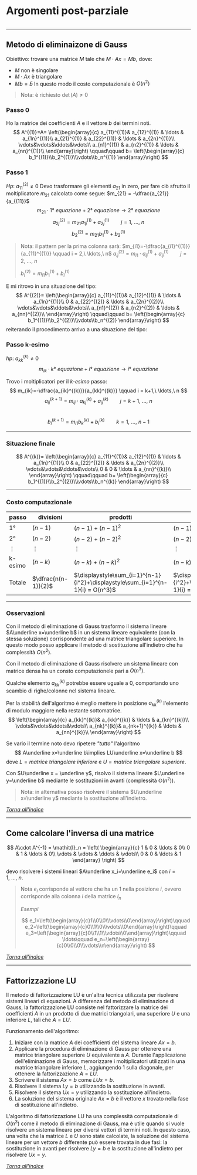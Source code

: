 # Argomenti post-parziale
```toc
```
---

## Metodo di eliminaizone di Gauss
Obiettivo: trovare una matrice $M$ tale che $M\cdot Ax = Mb$, dove:
- $M$ non è singolare
- $M\cdot Ax$ è triangolare
- $Mb = \tilde b$
In questo modo il costo computazionale è $O(n^2)$

> Nota: è richiesto $\det{(A)}\ne0$

### Passo 0
Ho la matrice dei coefficienti $A$ e il vettore $b$ dei termini noti.
$$
A^{(1)}=A=
\left(\begin{array}{c}
a_{11}^{(1)}& a_{12}^{(1)} & \ldots & a_{1n}^{(1)}\\
a_{21}^{(1)} & a_{22}^{(1)} & \ldots & a_{2n}^{(1)}\\
\vdots&\vdots&\ddots&\vdots\\
a_{n1}^{(1)} & a_{n2}^{(1)} & \ldots & a_{nn}^{(1)}\\
\end{array}\right)
\qquad\qquad b=
\left(\begin{array}{c}
b_1^{(1)}\\b_2^{(1)}\\\vdots\\b_n^{(1)}
\end{array}\right)
$$

### Passo 1
$Hp:\ a_{11}^{(2)}\ne0$
Devo trasformare gli elementi $a_{21}$ in zero, per fare ciò sfrutto il moltiplicatore $m_{21}$ calcolato come segue: $m_{21} = -\dfrac{a_{21}}{a_{(11}}$
$$m_{21}\cdot 1°\ equazione+2°\ equazione \to 2°\ equazione$$
$$
a_{2j}^{(2)}=m_{21}a_{1j}^{(1)}+a_{2j}^{(1)}\qquad j=1,\ \ldots,\ n
$$
$$
b_2^{(2)}=m_{21}b_1^{(1)}+b_2^{(1)}
$$

> Nota: il pattern per la prima colonna sarà:
> $m_{i1}=-\dfrac{a_{i1}^{(1)}}{a_{11}^{(1)}} \qquad i = 2,\ \ldots,\ n$
> $a_{ij}^{(2)}=m_{i1}\cdot a_{ij}^{(1)}+a_{ij}^{(1)}\qquad j=2,\ \ldots,\ n$
> 
> $b_i^{(2)}=m_{i1}b_1^{(1)}+b_i^{(1)}$
> 

E mi ritrovo in una situazione del tipo:
$$
A^{(2)}=
\left(\begin{array}{c}
a_{11}^{(1)}& a_{12}^{(1)} & \ldots & a_{1n}^{(1)}\\
0 & a_{22}^{(2)} & \ldots & a_{2n}^{(2)}\\
\vdots&\vdots&\ddots&\vdots\\
a_{n1}^{(2)} & a_{n2}^{(2)} & \ldots & a_{nn}^{(2)}\\
\end{array}\right)
\qquad\qquad b=
\left(\begin{array}{c}
b_1^{(1)}\\b_2^{(2)}\\\vdots\\b_n^{(2)}
\end{array}\right)
$$
reiterando il procedimento arrivo a una situazione del tipo:

### Passo k-esimo
$hp:\ a_{kk}^{(k)}\ne0$
$$
m_{ik}\cdot k°\ equazione+i°\ equazione \to i°\ equazione
$$

Trovo i moltiplicatori per il *k-esimo* passo:
$$
m_{ik}=-\dfrac{a_{ik}^{(k)}}{a_{kk}^{(k)}} \qquad i = k+1,\ \ldots,\ n
$$
$$
a_{ij}^{(k+1)}=m_{ij}\cdot a_{kj}^{(k)}+a_{ij}^{(k)}\qquad j=k+1,\ \ldots,\ n
$$  
$$
b_i^{(k+1)}=m_{i1}b_k^{(k)}+b_i^{(k)}\qquad k=1,\ \ldots,\ n-1
$$

---

### Situazione finale
$$
A^{(k)}=
\left(\begin{array}{c}
a_{11}^{(1)}& a_{12}^{(1)} & \ldots & a_{1n}^{(1)}\\
0 & a_{22}^{(2)} & \ldots & a_{2n}^{(2)}\\
\vdots&\vdots&\ddots&\vdots\\
0 & 0 & \ldots & a_{nn}^{(k)}\\
\end{array}\right)
\qquad\qquad b=
\left(\begin{array}{c}
b_1^{(1)}\\b_2^{(2)}\\\vdots\\b_n^{(k)}
\end{array}\right)
$$

---

### Costo computazionale

| passo    | divisioni           | prodotti                                                                                | somme                                                                                   |
| -------- | ------------------- | --------------------------------------------------------------------------------------- | --------------------------------------------------------------------------------------- |
| 1°       | $(n-1)$             | $(n-1)+(n-1)^2$                                                                         | $(n-1)+(n-1)^2$                                                                         |
| 2°       | $(n-2)$             | $(n-2)+(n-2)^2$                                                                         | $(n-2)+(n-2)^2$                                                                         |
| $\vdots$ | $\vdots$            | $\vdots$                                                                                | $\vdots$                                                                                |
| k-esimo       | $(n-k)$             | $(n-k)+(n-k)^2$                                                                         | $(n-k)+(n-k)^2$                                                                         |
| Totale      | $\dfrac{n(n-1)}{2}$ | $\displaystyle\sum_{i=1}^{n-1}{i^2}+\displaystyle\sum_{i=1}^{n-1}{i} = O(n^3)$ | $\displaystyle\sum_{i=1}^{n-1}{i^2}+\displaystyle\sum_{i=1}^{n-1}{i} = O(n^3)$ |

---

### Osservazioni
Con il metodo di eliminazione di Gauss trasformo il sistema lineare $A\underline x=\underline b$ in un sistema lineare equivalente (con la stessa soluzione) corrispondente ad una matrice triangolare superiore. In questo modo posso applicare il metodo di sostituzione all'indietro che ha complessità $O(n^2)$.

Con il metodo di eliminazione di Gauss risolvere un sistema lineare con matrice densa ha un consto computazionele pari a $O(n^3)$.

Qualche elemento $a_{kk}^{(k)}$ potrebbe essere uguale a $0$, comportando uno scambio di righe/colonne nel sistema lineare.

Per la stabilità dell'algoritmo è meglio mettere in posizione $a_{kk}^{(k)}$ l'elemento di modulo maggiore nella restante sottomatrice.
$$
\left(\begin{array}{c}
a_{kk}^{(k)}& a_{kk}^{(k)} & \ldots & a_{kn}^{(k)}\\
\vdots&\vdots&\ddots&\vdots\\
a_{nk}^{(k)}& a_{nk+1}^{(k)} & \ldots & a_{nn}^{(k)}\\
\end{array}\right)
$$

Se vario il termine noto devo ripetere *"tutto"* l'algoritmo 
$$
A\underline x=\underline b\implies LU\underline x=\underline b
$$
dove $L = matrice\ triangolare\ inferiore$ e $U=matrice\ triangolare\ superiore$.

Con $U\underline x = \underline y$, risolvo il sistema lineare $L\underline y=\underline b$ mediante le sostituzioni in avanti (complessità $\mathbb{O}(n^2)$).

> Nota: in alternativa posso risolvere il sistema $U\underline x=\underline y$ mediante la sostituzione all'indietro.

[_Torna all'indice_](#argomenti%20post-parziale)

---

## Come calcolare l'inversa di una matrice

$$
A\cdot A^{-1} = \mathit{I}_n =
\left(
\begin{array}{c}
1 & 0 & \ldots & 0\\
0 & 1 & \ldots & 0\\
\vdots & \vdots & \ddots & \vdots\\
0 & 0 & \ldots & 1
\end{array}
\right)
$$

devo risolvere i sistemi lineari $A\underline x_i=\underline e_i$ con $i = 1,\ \ldots,\ n$.

> Nota
> $e_i$ corrisponde al vettore che ha un 1 nella posizione $i$, ovvero corrisponde alla colonna $i$ della matrice $\mathit{I}_n$
> 
> _Esempi_
> 
> $$
> e_1=\left(\begin{array}{c}1\\0\\0\\\vdots\\0\end{array}\right)\qquad
> e_2=\left(\begin{array}{c}0\\1\\0\\\vdots\\0\end{array}\right)\qquad
> e_3=\left(\begin{array}{c}0\\1\\1\\\vdots\\0\end{array}\right)\qquad
> \ldots\qquad
> e_n=\left(\begin{array}{c}0\\0\\0\\\vdots\\n\end{array}\right)
> $$

[_Torna all'indice_](#argomenti%20post-parziale)

---

## Fattorizzazione LU
Il metodo di fattorizzazione LU è un'altra tecnica utilizzata per risolvere sistemi lineari di equazioni. A differenza del metodo di eliminazione di Gauss, la fattorizzazione LU consiste nel fattorizzare la matrice dei coefficienti $A$ in un prodotto di due matrici triangolari, una superiore $U$ e una inferiore $L$, tali che $A = LU$. 

Funzionamento  dell'algoritmo:
1. Iniziare con la matrice $A$ dei coefficienti del sistema lineare $Ax=b$.
2. Applicare la procedura di eliminazione di Gauss per ottenere una matrice triangolare superiore $U$ equivalente a $A$. Durante l'applicazione dell'eliminazione di Gauss, memorizzare i moltiplicatori utilizzati in una matrice triangolare inferiore $L$, aggiungendo 1 sulla diagonale, per ottenere la fattorizzazione $A = LU$.
3. Scrivere il sistema $Ax=b$ come $LUx=b$.
4. Risolvere il sistema $Ly=b$ utilizzando la sostituzione in avanti.
5. Risolvere il sistema $Ux=y$ utilizzando la sostituzione all'indietro.
6. La soluzione del sistema originale $Ax=b$ è il vettore $x$ trovato nella fase di sostituzione all'indietro.

L'algoritmo di fattorizzazione LU ha una complessità computazionale di $O(n^3)$ come il metodo di eliminazione di Gauss, ma è utile quando si vuole risolvere un sistema lineare per diversi vettori di termini noti. In questo caso, una volta che la matrice $L$ e $U$ sono state calcolate, la soluzione del sistema lineare per un vettore $b$ differente può essere trovata in due fasi: la sostituzione in avanti per risolvere $Ly=b$ e la sostituzione all'indietro per risolvere $Ux=y$.

[_Torna all'indice_](#argomenti%20post-parziale)